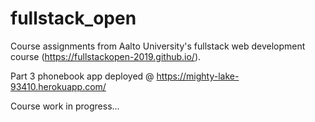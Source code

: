 # fullstack_open

Course assignments from Aalto University's fullstack web development course (https://fullstackopen-2019.github.io/).

Part 3 phonebook app deployed @ https://mighty-lake-93410.herokuapp.com/


Course work in progress...
